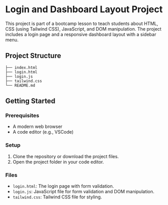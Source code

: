 # Login and Dashboard Layout Project

This project is part of a bootcamp lesson to teach students about HTML, CSS (using Tailwind CSS), JavaScript, and DOM manipulation. The project includes a login page and a responsive dashboard layout with a sidebar menu.

## Project Structure

```
├── index.html
├── login.html
├── login.js
├── tailwind.css
└── README.md
```

## Getting Started

### Prerequisites

- A modern web browser
- A code editor (e.g., VSCode)

### Setup

1. Clone the repository or download the project files.
2. Open the project folder in your code editor.

### Files

- `login.html`: The login page with form validation.
- `login.js`: JavaScript file for form validation and DOM manipulation.
- `tailwind.css`: Tailwind CSS file for styling.
